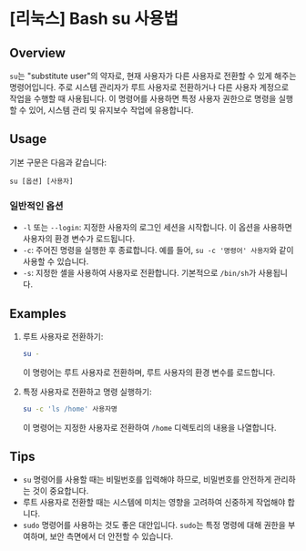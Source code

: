 # [리눅스] Bash su 사용법

## Overview
`su`는 "substitute user"의 약자로, 현재 사용자가 다른 사용자로 전환할 수 있게 해주는 명령어입니다. 주로 시스템 관리자가 루트 사용자로 전환하거나 다른 사용자 계정으로 작업을 수행할 때 사용됩니다. 이 명령어를 사용하면 특정 사용자 권한으로 명령을 실행할 수 있어, 시스템 관리 및 유지보수 작업에 유용합니다.

## Usage
기본 구문은 다음과 같습니다:

```
su [옵션] [사용자]
```

### 일반적인 옵션
- `-l` 또는 `--login`: 지정한 사용자의 로그인 세션을 시작합니다. 이 옵션을 사용하면 사용자의 환경 변수가 로드됩니다.
- `-c`: 주어진 명령을 실행한 후 종료합니다. 예를 들어, `su -c '명령어' 사용자`와 같이 사용할 수 있습니다.
- `-s`: 지정한 셸을 사용하여 사용자로 전환합니다. 기본적으로 `/bin/sh`가 사용됩니다.

## Examples
1. 루트 사용자로 전환하기:
   ```bash
   su -
   ```
   이 명령어는 루트 사용자로 전환하며, 루트 사용자의 환경 변수를 로드합니다.

2. 특정 사용자로 전환하고 명령 실행하기:
   ```bash
   su -c 'ls /home' 사용자명
   ```
   이 명령어는 지정한 사용자로 전환하여 `/home` 디렉토리의 내용을 나열합니다.

## Tips
- `su` 명령어를 사용할 때는 비밀번호를 입력해야 하므로, 비밀번호를 안전하게 관리하는 것이 중요합니다.
- 루트 사용자로 전환할 때는 시스템에 미치는 영향을 고려하여 신중하게 작업해야 합니다.
- `sudo` 명령어를 사용하는 것도 좋은 대안입니다. `sudo`는 특정 명령에 대해 권한을 부여하며, 보안 측면에서 더 안전할 수 있습니다.